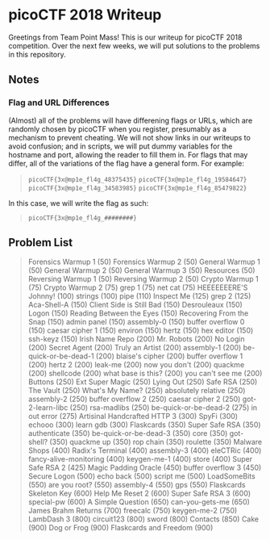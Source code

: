 # picoCTF 2018 Writeup
Greetings from Team Point Mass!
This is our writeup for picoCTF 2018 competition. Over the next few weeks, we will put solutions to the problems in this repository.

## Notes
### Flag and URL Differences
(Almost) all of the problems will have differening flags or URLs, which are randomly chosen by picoCTF when you register, presumably as a mechanism to prevent cheating. We will not show links in our writeups to avoid confusion; and in scripts, we will put dummy variables for the hostname and port, allowing the reader to fill them in. For flags that may differ, all of the variations of the flag have a general form. For example:

> `picoCTF{3x@mp1e_fl4g_48375435}`
> `picoCTF{3x@mp1e_fl4g_19584647}`
> `picoCTF{3x@mp1e_fl4g_34583985}`
> `picoCTF{3x@mp1e_fl4g_85479822}`

In this case, we will write the flag as such:

> `picoCTF{3x@mp1e_fl4g_########}`

## Problem List
> Forensics Warmup 1 (50)
> Forensics Warmup 2 (50)
> General Warmup 1 (50)
> General Warmup 2 (50)
> General Warmup 3 (50)
> Resources (50)
> Reversing Warmup 1 (50)
> Reversing Warmup 2 (50)
> Crypto Warmup 1 (75)
> Crypto Warmup 2 (75)
> grep 1 (75)
> net cat (75)
> HEEEEEEERE'S Johnny! (100)
> strings (100)
> pipe (110)
> Inspect Me (125)
> grep 2 (125)
> Aca-Shell-A (150)
> Client Side is Still Bad (150)
> Desrouleaux (150)
> Logon (150)
> Reading Between the Eyes (150)
> Recovering From the Snap (150)
> admin panel (150)
> assembly-0 (150)
> buffer overflow 0 (150)
> caesar cipher 1 (150)
> environ (150)
> hertz (150)
> hex editor (150)
> ssh-keyz (150)
> Irish Name Repo (200)
> Mr. Robots (200)
> No Login (200)
> Secret Agent (200)
> Truly an Artist (200)
> assembly-1 (200)
> be-quick-or-be-dead-1 (200)
> blaise's cipher (200)
> buffer overflow 1 (200)
> hertz 2 (200)
> leak-me (200)
> now you don't (200)
> quackme (200)
> shellcode (200)
> what base is this? (200)
> you can't see me (200)
> Buttons (250)
> Ext Super Magic (250)
> Lying Out (250)
> Safe RSA (250)
> The Vault (250)
> What's My Name? (250)
> absolutely relative (250)
> assembly-2 (250)
> buffer overflow 2 (250)
> caesar cipher 2 (250)
> got-2-learn-libc (250)
> rsa-madlibs (250)
> be-quick-or-be-dead-2 (275)
> in out error (275)
> Artisinal Handcrafted HTTP 3 (300)
> SpyFi (300)
> echooo (300)
> learn gdb (300)
> Flaskcards (350)
> Super Safe RSA (350)
> authenticate (350)
> be-quick-or-be-dead-3 (350)
> core (350)
> got-shell? (350)
> quackme up (350)
> rop chain (350)
> roulette (350)
> Malware Shops (400)
> Radix's Terminal (400)
> assembly-3 (400)
> eleCTRic (400)
> fancy-alive-monitoring (400)
> keygen-me-1 (400)
> store (400)
> Super Safe RSA 2 (425)
> Magic Padding Oracle (450)
> buffer overflow 3 (450)
> Secure Logon (500)
> echo back (500)
> script me (500)
> LoadSomeBits (550)
> are you root? (550)
> assembly-4 (550)
> gps (550)
> Flaskcards Skeleton Key (600)
> Help Me Reset 2 (600)
> Super Safe RSA 3 (600)
> special-pw (600)
> A Simple Question (650)
> can-you-gets-me (650)
> James Brahm Returns (700)
> freecalc (750)
> keygen-me-2 (750)
> LambDash 3 (800)
> circuit123 (800)
> sword (800)
> Contacts (850)
> Cake (900)
> Dog or Frog (900)
> Flaskcards and Freedom (900)

